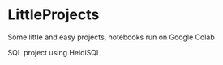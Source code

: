 # LittleProjects
Some little and easy projects, notebooks run on Google Colab

SQL project using HeidiSQL

